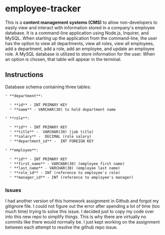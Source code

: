 # employee-tracker
This is a **content management systems (CMS)** to allow non-developers to easily view and interact with information stored in a company's employee database. It is a command-line application using Node.js, Inquirer, and MySQL. When starting up the application from the command-line, the user has the option to view all departments, view all roles, view all employees, add a department, add a role, add an employee, and update an employee role. A MySQL database is utilized to store information for the user. When an option is chosen, that table will appear in the terminal.

## Instructions
Database schema containing three tables:
```md
* **department**:

  * **id** - INT PRIMARY KEY
  * **name** - VARCHAR(30) to hold department name

* **role**:

  * **id** - INT PRIMARY KEY
  * **title** -  VARCHAR(30) (job title)
  * **salary** -  DECIMAL (role salary)
  * **department_id** -  INT FOREIGN KEY

* **employee**:

  * **id** - INT PRIMARY KEY
  * **first_name** - VARCHAR(30) (employee first name)
  * **last_name** - VARCHAR(30) (employee last name)
  * **role_id** - INT (reference to employee's role)
  * **manager_id** - INT (reference to employee's manager)
  ```

### Issues
I had another version of this homework assignment in Github and forgot my gitignore file. I could not figure out the error after spending a lot of time (too much time) trying to solve this issue. I decided just to copy my code over into this new repo to simplify things. This is why there are virtually no commits like there would normally be. I just kept working on the assignment between each attempt to resolve the github repo issue.